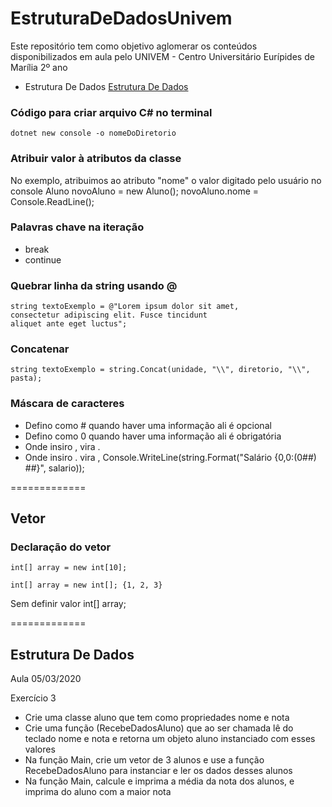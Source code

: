 # EstruturaDeDadosUnivem
Este repositório tem como objetivo aglomerar os conteúdos disponibilizados em aula pelo UNIVEM - Centro Universitário Eurípides de Marília 2º ano

- Estrutura De Dados [Estrutura De Dados](https://github.com/Massau/EstruturaDeDadosUnivem/EstruturaDeDados "Estrutura De Dados")

### Código para criar arquivo C# no terminal
    dotnet new console -o nomeDoDiretorio

### Atribuir valor à atributos da classe
No exemplo, atribuimos ao atributo "nome" o valor digitado pelo usuário no console
    Aluno novoAluno = new Aluno();
    novoAluno.nome = Console.ReadLine();

### Palavras chave na iteração
- break
- continue

### Quebrar linha da string usando @
    string textoExemplo = @"Lorem ipsum dolor sit amet,
    consectetur adipiscing elit. Fusce tincidunt 
    aliquet ante eget luctus";

### Concatenar
    string textoExemplo = string.Concat(unidade, "\\", diretorio, "\\", pasta);

### Máscara de caracteres
- Defino como # quando haver uma informação ali é opcional
- Defino como 0 quando haver uma informação ali é obrigatória
- Onde insiro , vira .
- Onde insiro . vira ,
    Console.WriteLine(string.Format("Salário {0,0:(0##) ##}", salario));

=============

## Vetor

### Declaração do vetor
    int[] array = new int[10];

    int[] array = new int[]; {1, 2, 3}

Sem definir valor
    int[] array;


=============

## Estrutura De Dados

Aula 05/03/2020

Exercício 3

- Crie uma classe aluno que tem como propriedades nome e nota
- Crie uma função (RecebeDadosAluno) que ao ser chamada lê do teclado nome e nota e retorna um objeto aluno instanciado com esses valores
- Na função Main, crie um vetor de 3 alunos e use a função RecebeDadosAluno para instanciar e ler os dados desses alunos
- Na função Main, calcule e imprima a média da nota dos alunos, e imprima do aluno com a maior nota